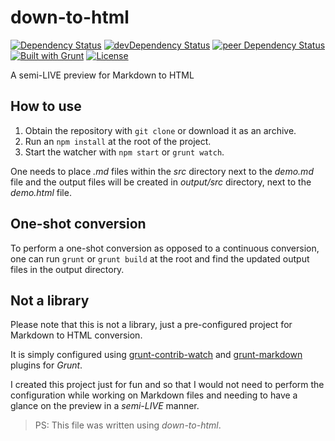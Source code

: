 # down-to-html

[![Dependency Status](https://david-dm.org/myTerminal/down-to-html.svg)](https://david-dm.org/myTerminal/down-to-html/)
[![devDependency Status](https://david-dm.org/myTerminal/down-to-html/dev-status.svg)](https://david-dm.org/myTerminal/down-to-html#info=devDependencies)
[![peer Dependency Status](https://david-dm.org/myTerminal/down-to-html/peer-status.svg)](https://david-dm.org/myTerminal/down-to-html#info=peerDependencies)  
[![Built with Grunt](https://cdn.gruntjs.com/builtwith.png)](http://gruntjs.com/)
[![License](https://img.shields.io/badge/LICENSE-GPL%20v3.0-blue.svg)](https://www.gnu.org/licenses/gpl.html)

A semi-LIVE preview for Markdown to HTML

## How to use

1. Obtain the repository with `git clone` or download it as an archive.
2. Run an `npm install` at the root of the project.
3. Start the watcher with `npm start` or `grunt watch`.

One needs to place *.md* files within the *src* directory next to the *demo.md* file and the output files will be created in *output/src* directory, next to the *demo.html* file.

## One-shot conversion

To perform a one-shot conversion as opposed to a continuous conversion, one can run `grunt` or `grunt build` at the root and find the updated output files in the output directory.

## Not a library

Please note that this is not a library, just a pre-configured project for Markdown to HTML conversion.

It is simply configured using [grunt-contrib-watch](https://github.com/gruntjs/grunt-contrib-watch) and [grunt-markdown](https://github.com/treasonx/grunt-markdown) plugins for *Grunt*.

I created this project just for fun and so that I would not need to perform the configuration while working on Markdown files and needing to have a glance on the preview in a *semi-LIVE* manner.

> PS: This file was written using *down-to-html*.
